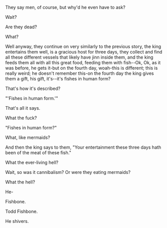 They say men, of course, but why'd he even have to ask?

Wait?

Are they dead?

What?

Well anyway, they continue on very similarly to the previous story, the king entertains them well, is a gracious host for three days, they collect and find all these different vessels that likely have jinn inside them, and the king feeds them all with all this great food, feeding them with fish--Ok, Ok, as it was before, he gets it-but on the fourth day, woah-this is different; this is really weird; he doesn't remember this-on the fourth day the king gives them a gift, his gift, it's--it's fishes in human form?

That's how it's described?

"'Fishes in human form.'"

That's all it says.

What the fuck?

"Fishes in human form?"

What, like mermaids?

And then the king says to them, "Your entertainment these three days hath been of the meat of these fish."

What the ever-living hell?

Wait, so was it cannibalism? Or were they eating mermaids?

What the hell?

He-

Fishbone.

Todd Fishbone.

He shivers.